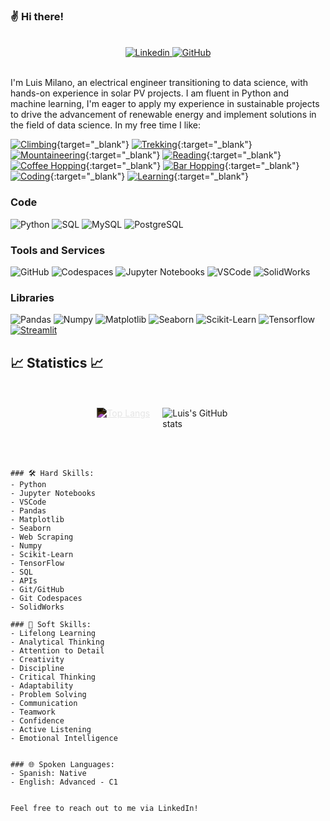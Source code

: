 ### ✌️ Hi there!
<br>
<div style="text-align: center;" target="_blank">
    <a href="https://www.linkedin.com/in/luiscmilano/">
        <img src="https://img.shields.io/badge/Luis_Milano-blue?style=social-square&logo=Linkedin&logoColor=white" alt="Linkedin">
    </a>

   <a href="https://github.com/luiscmilano" target="_blank">
        <img src="https://img.shields.io/github/followers/luiscmilano?label=luiscmilano&style=social" alt="GitHub">
    </a>
</div>
<br>

I'm Luis Milano, an electrical engineer transitioning to data science, with hands-on experience in solar PV projects. I am fluent in Python and machine learning, I'm eager to apply my experience in sustainable projects to drive the advancement of renewable energy and implement solutions in the field of data science. In my free time I like:
>
[![Climbing](https://img.shields.io/badge/Climbing-%F0%9F%8C%B8-green?color=4CAF50)](https://en.wikipedia.org/wiki/Climbing){target="_blank"}
[![Trekking](https://img.shields.io/badge/Trekking-%F0%9F%8C%B6-green?color=4CAF50)](https://en.wikipedia.org/wiki/Trekking){:target="_blank"}
[![Mountaineering](https://img.shields.io/badge/Mountaineering-%F0%9F%8C%B0-green?color=4CAF50)](https://en.wikipedia.org/wiki/Mountaineering){:target="_blank"}
[![Reading](https://img.shields.io/badge/Reading-%F0%9F%93%9A-a6a6f8)](https://en.wikipedia.org/wiki/Reading){:target="_blank"}
[![Coffee Hopping](https://img.shields.io/badge/Coffee_Hopping-%E2%98%95-lightpurple?color=713dad)](https://en.wikipedia.org/wiki/Coffeehouse){:target="_blank"}
[![Bar Hopping](https://img.shields.io/badge/Bar_Hopping-%F0%9F%8D%BB-lightpurple?color=a6a6f8)](https://en.wikipedia.org/wiki/Bar_hopping){:target="_blank"}
[![Coding](https://img.shields.io/badge/Coding-%F0%9F%92%BB-lightpurple?color=a6a6f8)](https://en.wikipedia.org/wiki/Coding){:target="_blank"}
[![Learning](https://img.shields.io/badge/Learning-%F0%9F%8E%93-lightpurple?color=713dad)](https://en.wikipedia.org/wiki/Learning){:target="_blank"}

### Code
![Python](https://img.shields.io/badge/Python-informational?style=flat&logo=python&logoColor=f7db5d&color=326998)
![SQL](https://img.shields.io/badge/SQL-informational?style=flat&logo=sql&logoColor=white&color=4caf50)
![MySQL](https://img.shields.io/badge/MySql-informational?style=flat&logo=mysql&logoColor=white&color=00758f)
![PostgreSQL](https://img.shields.io/badge/PostgreSQL-informational?style=flat&logo=postgresql&logoColor=white&color=6aa6f8)

### Tools and Services
![GitHub](https://img.shields.io/badge/GitHub-informational?style=flat&logo=github&logoColor=white&color=010409)
![Codespaces](https://img.shields.io/badge/Codespaces-informational?style=flat&logo=github&logoColor=white&color=010409)
![Jupyter Notebooks](https://img.shields.io/badge/Jupyter_Notebooks-informational?style=flat&logo=anaconda&logoColor=white&color=f37726)
![VSCode](https://img.shields.io/badge/VSCode-informational?style=flat&logo=visual-studio&logoColor=white&color=47a8ee)
![SolidWorks](https://img.shields.io/badge/SolidWorks-informational?style=flat&logo=solidworks&logoColor=white&color=blue)


### Libraries
![Pandas](https://img.shields.io/badge/Data_Manipulation-Pandas-informational?style=flat&logo=pandas&color=326998)
![Numpy](https://img.shields.io/badge/Data_Manipulation-Numpy-informational?style=flat&logo=numpy&logoColor=white&color=326998)
![Matplotlib](https://img.shields.io/badge/Data_Visualization-Matplotlib-informational?style=flat&logo=python&logoColor=f7db5d&color=326998)
![Seaborn](https://img.shields.io/badge/Data_Visualization-Seaborn-informational?style=flat&logo=python&logoColor=f7db5d&color=326998)
![Scikit-Learn](https://img.shields.io/badge/ML-Scikit-informational?style=flat&logo=scikit-learn&color=326998)
![Tensorflow](https://img.shields.io/badge/ML-Tensorflow-informational?style=flat&logo=tensorflow&color=326998)
[![Streamlit](https://img.shields.io/badge/Streamlit-%F0%9F%90%A7-blue?color=ff6b6b)](https://www.streamlit.io/)

## 📈 Statistics 📈
<br>
<br>
<div style="display: flex; flex-direction: column; align-items: center;">
    <div style="display: flex; flex-direction: row; justify-content: center;">
        <a href="https://github.com/anuraghazra/github-readme-stats" style="max-width: 50%; margin-right: 10px;">
            <img src="https://github-readme-stats.vercel.app/api/top-langs/?username=luiscmilano" alt="Top Langs" style="max-width: 100%; filter: invert(1);">
        </a>
        <img src="https://github-readme-stats.vercel.app/api?username=luiscmilano&show_icons=true&theme=algolia" alt="Luis's GitHub stats" style="max-width: 50%; margin-left: 10px;">
    </div>
</div>
<br>
<br>

```

### 🛠️ Hard Skills:
- Python
- Jupyter Notebooks
- VSCode
- Pandas
- Matplotlib
- Seaborn
- Web Scraping
- Numpy
- Scikit-Learn
- TensorFlow
- SQL
- APIs
- Git/GitHub
- Git Codespaces
- SolidWorks

### 🧠 Soft Skills:
- Lifelong Learning
- Analytical Thinking
- Attention to Detail
- Creativity
- Discipline
- Critical Thinking
- Adaptability
- Problem Solving
- Communication
- Teamwork
- Confidence
- Active Listening
- Emotional Intelligence


### 🌐 Spoken Languages:
- Spanish: Native
- English: Advanced - C1


Feel free to reach out to me via LinkedIn!

```


<!--
**luiscmilano/luiscmilano** is a ✨ _special_ ✨ repository because its `README.md` (this file) appears on your GitHub profile.

Here are some ideas to get you started:

- 🔭 I’m currently working on ...
- 🌱 I’m currently learning ...
- 👯 I’m looking to collaborate on ...
- 🤔 I’m looking for help with ...
- 💬 Ask me about ...
- 📫 How to reach me: ...
- 😄 Pronouns: ...
- ⚡ Fun fact: ...
-->
